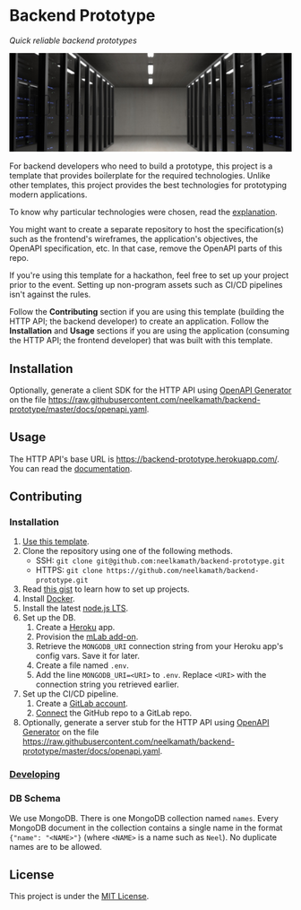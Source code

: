 # Backend Prototype

_Quick reliable backend prototypes_

![Cover](cover.jpg)

For backend developers who need to build a prototype, this project is a template that provides boilerplate for the required technologies. Unlike other templates, this project provides the best technologies for prototyping modern applications.

To know why particular technologies were chosen, read the [explanation](docs/explanation.md).

You might want to create a separate repository to host the specification(s) such as the frontend's wireframes, the application's objectives, the OpenAPI specification, etc. In that case, remove the OpenAPI parts of this repo.

If you're using this template for a hackathon, feel free to set up your project prior to the event. Setting up non-program assets such as CI/CD pipelines isn't against the rules.

Follow the **Contributing** section if you are using this template (building the HTTP API; the backend developer) to create an application. Follow the **Installation** and **Usage** sections if you are using the application (consuming the HTTP API; the frontend developer) that was built with this template.

## Installation

Optionally, generate a client SDK for the HTTP API using [OpenAPI Generator](https://openapi-generator.tech/) on the file https://raw.githubusercontent.com/neelkamath/backend-prototype/master/docs/openapi.yaml.

## Usage

The HTTP API's base URL is https://backend-prototype.herokuapp.com/. You can read the [documentation](https://neelkamath.gitlab.io/backend-prototype/).

## Contributing

### Installation

1. [Use this template](https://github.com/neelkamath/backend-prototype/generate).
1. Clone the repository using one of the following methods.
    - SSH: `git clone git@github.com:neelkamath/backend-prototype.git`
    - HTTPS: `git clone https://github.com/neelkamath/backend-prototype.git`
1. Read [this gist](https://gist.github.com/neelkamath/df9198b13ac344b17938a7909cdb31f2) to learn how to set up projects.
1. Install [Docker](https://hub.docker.com/search/?type=edition&offering=community).
1. Install the latest [node.js LTS](https://nodejs.org/en/download/).
1. Set up the DB.
    1. Create a [Heroku](https://heroku.com/) app.
    1. Provision the [mLab add-on](https://elements.heroku.com/addons/mongolab).
    1. Retrieve the `MONGODB_URI` connection string from your Heroku app's config vars. Save it for later.
    1. Create a file named `.env`.
    1. Add the line `MONGODB_URI=<URI>` to `.env`. Replace `<URI>` with the connection string you retrieved earlier.
1. Set up the CI/CD pipeline.
    1. Create a [GitLab account](https://gitlab.com/users/sign_up).
    1. [Connect](https://docs.gitlab.com/ee/ci/ci_cd_for_external_repos/github_integration.html) the GitHub repo to a GitLab repo.
1. Optionally, generate a server stub for the HTTP API using [OpenAPI Generator](https://openapi-generator.tech/) on the file https://raw.githubusercontent.com/neelkamath/backend-prototype/master/docs/openapi.yaml.

### [Developing](docs/developing.md)

### DB Schema

We use MongoDB. There is one MongoDB collection named `names`. Every MongoDB document in the collection contains a single name in the format `{"name": "<NAME>"}` (where `<NAME>` is a name such as `Neel`). No duplicate names are to be allowed.

## License

This project is under the [MIT License](LICENSE).